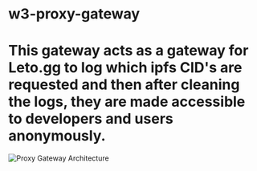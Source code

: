 # w3-proxy-gateway

# This gateway acts as a gateway for Leto.gg to log which ipfs CID's are requested and then after cleaning the logs, they are made accessible to developers and users anonymously. 

![Proxy Gateway Architecture](https://user-images.githubusercontent.com/30084404/225565389-d78d75a7-7ee7-44c8-8ece-3793928c0f30.png)
